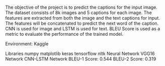 The objective of the project is to predict the captions for the input image. The dataset consists of 8k images and 5 captions for each image. The features are extracted from both the image and the text captions for input. The features will be concatenated to predict the next word of the caption. CNN is used for image and LSTM is used for text. BLEU Score is used as a metric to evaluate the performance of the trained model.

Environment: Kaggle

Libraries
numpy
matplotlib
keras
tensorflow
nltk
Neural Network
VGG16 Network
CNN-LSTM Network
BLEU-1 Score: 0.544 BLEU-2 Score: 0.319

